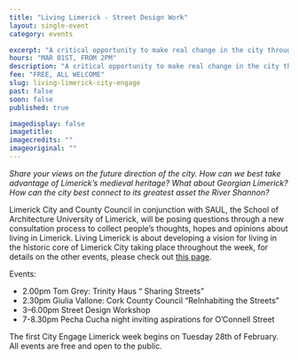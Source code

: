 ```yaml
---
title: "Living Limerick - Street Design Work"
layout: single-event
category: events

excerpt: "A critical opportunity to make real change in the city through a series of community engagement events in the city to gather public opinion about the future the city"
hours: "MAR 01ST, FROM 2PM"
description: "A critical opportunity to make real change in the city through a series of community engagement events in the city to gather public opinion about the future the city"
fee: "FREE, ALL WELCOME"
slug: living-limerick-city-engage
past: false
soon: false
published: true

imagedisplay: false
imagetitle:
imagecredits: ""
imageoriginal: ""
---
```


*Share your views on the future direction of the city. How can we best take advantage of Limerick’s medieval heritage? What about Georgian Limerick? How can the city best connect to its greatest asset the River Shannon?*

Limerick City and County Council in conjunction with SAUL, the School of Architecture University of Limerick, will be posing questions through a new consultation process to collect people’s thoughts, hopes and opinions about living in Limerick. Living Limerick is about developing a vision for living in the historic core of Limerick City taking place throughout the week, for details on the other events, please check out [this page](http://saul.ie/news/events/living-limerick-engage-city/).

Events:
* 2.00pm Tom Grey: Trinity Haus “ Sharing Streets”
* 2.30pm Giulia Vallone: Cork County Council “ReInhabiting the Streets”
* 3–6.00pm Street Design Workshop
* 7-8.30pm Pecha Cucha night inviting aspirations for O’Connell Street

The first City Engage Limerick week begins on Tuesday 28th of February. All events are free and open to the public.
